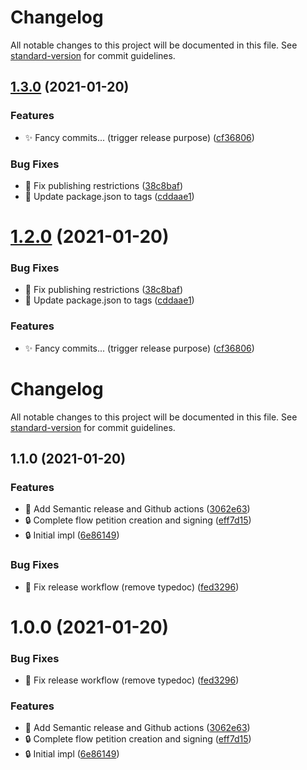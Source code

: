 # Changelog

All notable changes to this project will be documented in this file. See [standard-version](https://github.com/conventional-changelog/standard-version) for commit guidelines.

## [1.3.0](https://github.com/decidiamo/consiglio-crypto/compare/v1.0.0...v1.3.0) (2021-01-20)


### Features

* ✨  Fancy commits... (trigger release purpose) ([cf36806](https://github.com/decidiamo/consiglio-crypto/commit/cf36806f10bd4da629877c23e16cbfcd0ca0dbfe))


### Bug Fixes

* 🔖  Fix publishing restrictions ([38c8baf](https://github.com/decidiamo/consiglio-crypto/commit/38c8baf5ca8ac5844fae8d0ec825e796d4796ac2))
* 🔖  Update package.json to tags ([cddaae1](https://github.com/decidiamo/consiglio-crypto/commit/cddaae1d2df97b050ad733039d6ce40843f75715))

# [1.2.0](https://github.com/decidiamo/consiglio-crypto/compare/v1.1.0...v1.2.0) (2021-01-20)


### Bug Fixes

* 🔖  Fix publishing restrictions ([38c8baf](https://github.com/decidiamo/consiglio-crypto/commit/38c8baf5ca8ac5844fae8d0ec825e796d4796ac2))
* 🔖  Update package.json to tags ([cddaae1](https://github.com/decidiamo/consiglio-crypto/commit/cddaae1d2df97b050ad733039d6ce40843f75715))


### Features

* ✨  Fancy commits... (trigger release purpose) ([cf36806](https://github.com/decidiamo/consiglio-crypto/commit/cf36806f10bd4da629877c23e16cbfcd0ca0dbfe))

# Changelog

All notable changes to this project will be documented in this file. See [standard-version](https://github.com/conventional-changelog/standard-version) for commit guidelines.

## 1.1.0 (2021-01-20)


### Features

* 👷  Add Semantic release and Github actions ([3062e63](https://github.com/decidiamo/consiglio-crypto/commit/3062e632450e9decf5643ad84b3824d50fa86bf6))
* 🔒  Complete flow petition creation and signing ([eff7d15](https://github.com/decidiamo/consiglio-crypto/commit/eff7d15e848509588be371ab2e877935e1b350cf))
* 🔒  Initial impl ([6e86149](https://github.com/decidiamo/consiglio-crypto/commit/6e8614916c57c6eee1b670f23956adf218aa861f))


### Bug Fixes

* 👷  Fix release workflow (remove typedoc) ([fed3296](https://github.com/decidiamo/consiglio-crypto/commit/fed3296b759ee4249d6266939d2d43111b6685f7))

# 1.0.0 (2021-01-20)


### Bug Fixes

* 👷  Fix release workflow (remove typedoc) ([fed3296](https://github.com/decidiamo/consiglio-crypto/commit/fed3296b759ee4249d6266939d2d43111b6685f7))


### Features

* 👷  Add Semantic release and Github actions ([3062e63](https://github.com/decidiamo/consiglio-crypto/commit/3062e632450e9decf5643ad84b3824d50fa86bf6))
* 🔒  Complete flow petition creation and signing ([eff7d15](https://github.com/decidiamo/consiglio-crypto/commit/eff7d15e848509588be371ab2e877935e1b350cf))
* 🔒  Initial impl ([6e86149](https://github.com/decidiamo/consiglio-crypto/commit/6e8614916c57c6eee1b670f23956adf218aa861f))
